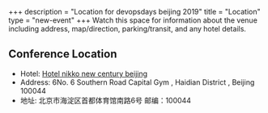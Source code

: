+++
description = "Location for devopsdays beijing 2019"
title = "Location"
type = "new-event"
+++
Watch this space for information about the venue including address, map/direction, parking/transit, and any hotel details.

<!-- Uncomment this only if you have set the coordinates for your location in the config yaml. Get Latitude and Longitude of a Point: http://itouchmap.com/latlong.html -->
<!-- {{< event_map >}} -->

<h2>Conference Location</h2>

* Hotel: <a href="http://www.xinshijihotel.com/">Hotel nikko new century beijing</a>
* Address: 6No. 6 Southern Road Capital Gym , Haidian District , Beijing 100044
* 地址: 北京市海淀区首都体育馆南路6号  邮编：100044